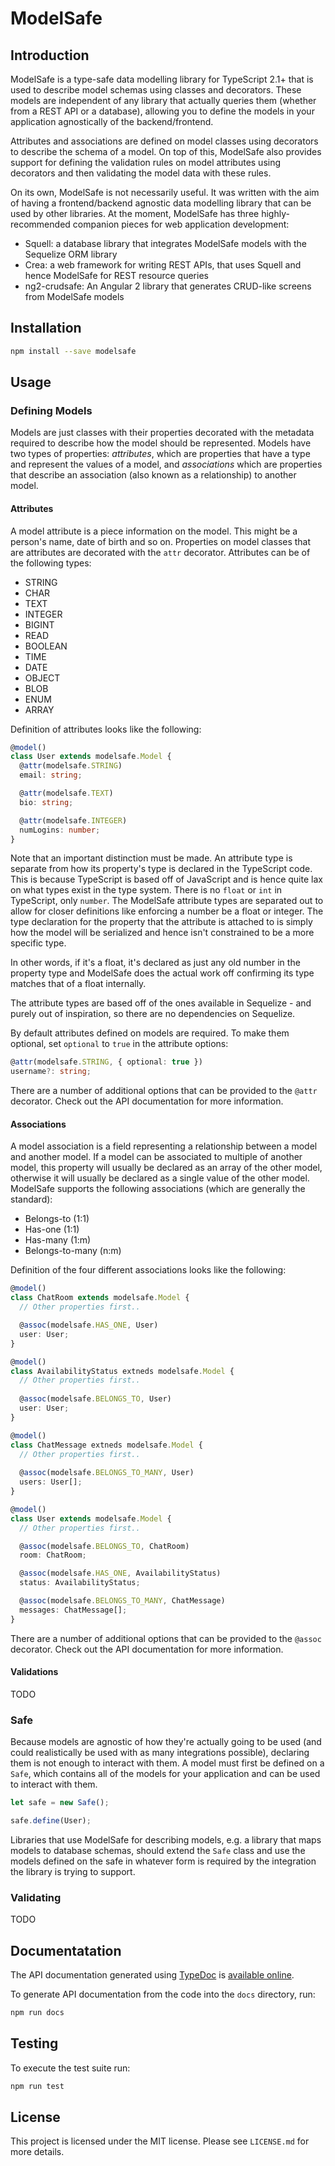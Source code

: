 # ModelSafe

## Introduction

ModelSafe is a type-safe data modelling library for TypeScript 2.1+ that is used to describe model schemas
using classes and decorators. These models are independent of any library
that actually queries them (whether from a REST API or a database), allowing
you to define the models in your application agnostically of the backend/frontend.

Attributes and associations are defined on model classes using decorators to
describe the schema of a model. On top of this, ModelSafe also provides support
for defining the validation rules on model attributes using decorators and then
validating the model data with these rules.

On its own, ModelSafe is not necessarily useful. It was written with the aim
of having a frontend/backend agnostic data modelling library that can be used
by other libraries. At the moment, ModelSafe has three highly-recommended companion pieces for
web application development:

* Squell: a database library that integrates ModelSafe models with the Sequelize ORM library
* Crea: a web framework for writing REST APIs, that uses Squell and hence ModelSafe for REST resource queries
* ng2-crudsafe: An Angular 2 library that generates CRUD-like screens from ModelSafe models

## Installation

```sh
npm install --save modelsafe
```

## Usage

### Defining Models

Models are just classes with their properties decorated with the metadata
required to describe how the model should be represented.
Models have two types of properties: *attributes*, which are properties
that have a type and represent the values of a model, and *associations* which are properties
that describe an association (also known as a relationship) to another model.

#### Attributes

A model attribute is a piece information on the model. This might be a person's name,
date of birth and so on. Properties on model classes that are attributes are
decorated with the `attr` decorator. Attributes can be of the following types:

* STRING
* CHAR
* TEXT
* INTEGER
* BIGINT
* READ
* BOOLEAN
* TIME
* DATE
* OBJECT
* BLOB
* ENUM
* ARRAY

Definition of attributes looks like the following:

```typescript
@model()
class User extends modelsafe.Model {
  @attr(modelsafe.STRING)
  email: string;

  @attr(modelsafe.TEXT)
  bio: string;

  @attr(modelsafe.INTEGER)
  numLogins: number;
}
```

Note that an important distinction must be made. An attribute type is separate
from how its property's type is declared in the TypeScript code. This is because
TypeScript is based off of JavaScript and is hence quite lax on what types exist
in the type system. There is no `float` or `int` in TypeScript, only `number`. The
ModelSafe attribute types are separated out to allow for closer definitions like enforcing
a number be a float or integer. The type declaration for the property
that the attribute is attached to is simply how the model will be serialized and hence
isn't constrained to be a more specific type.

In other words, if it's a float, it's declared as just any old number in the property type
and ModelSafe does the actual work off confirming its type matches that of a float internally.

The attribute types are based off of the ones available in Sequelize - and purely out of inspiration,
so there are no dependencies on Sequelize.

By default attributes defined on models are required. To make them optional, set
`optional` to `true` in the attribute options:

```typescript
@attr(modelsafe.STRING, { optional: true })
username?: string;
```

There are a number of additional options that can be provided to the `@attr`
decorator. Check out the API documentation for more information.

#### Associations

A model association is a field representing a relationship between a model and another model.
If a model can be associated to multiple of another model, this property will usually be declared
as an array of the other model, otherwise it will usually be declared as a single value of the other model.
ModelSafe supports the following associations (which are generally the standard):

* Belongs-to (1:1)
* Has-one (1:1)
* Has-many (1:m)
* Belongs-to-many (n:m)

Definition of the four different associations looks like the following:

```typescript
@model()
class ChatRoom extends modelsafe.Model {
  // Other properties first..

  @assoc(modelsafe.HAS_ONE, User)
  user: User;
}

@model()
class AvailabilityStatus extneds modelsafe.Model {
  // Other properties first..
  
  @assoc(modelsafe.BELONGS_TO, User)
  user: User;
}

@model()
class ChatMessage extneds modelsafe.Model {
  // Other properties first..
  
  @assoc(modelsafe.BELONGS_TO_MANY, User)
  users: User[];
}

@model()
class User extends modelsafe.Model {
  // Other properties first..

  @assoc(modelsafe.BELONGS_TO, ChatRoom)
  room: ChatRoom;

  @assoc(modelsafe.HAS_ONE, AvailabilityStatus)
  status: AvailabilityStatus;

  @assoc(modelsafe.BELONGS_TO_MANY, ChatMessage)
  messages: ChatMessage[];
}
```

There are a number of additional options that can be provided to the `@assoc`
decorator. Check out the API documentation for more information.

#### Validations

TODO

### Safe

Because models are agnostic of how they're actually going to be used (and could realistically
be used with as many integrations possible), declaring them
is not enough to interact with them. A model must first be defined on a `Safe`, which contains
all of the models for your application and can be used to interact with them.

```typescript
let safe = new Safe();

safe.define(User);
```

Libraries that use ModelSafe for describing models, e.g. a library that maps models to database schemas,
should extend the `Safe` class and use the models defined on the safe in whatever form is required
by the integration the library is trying to support.

### Validating

TODO

## Documentatation

The API documentation generated using [TypeDoc](https://github.com/TypeStrong/typedoc)
is [available online](http://creativecuriosity.github.io/modelsafe).

To generate API documentation from the code into the `docs` directory, run:

```sh
npm run docs
```

## Testing

To execute the test suite run:

```sh
npm run test
```

## License

This project is licensed under the MIT license. Please see `LICENSE.md` for more details.


